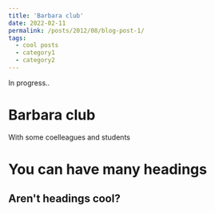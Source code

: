 ```yaml
---
title: 'Barbara club'
date: 2022-02-11
permalink: /posts/2012/08/blog-post-1/
tags:
  - cool posts
  - category1
  - category2
---
```


In progress..

Barbara club
======
With some coelleagues and students

You can have many headings
======

Aren't headings cool?
------

